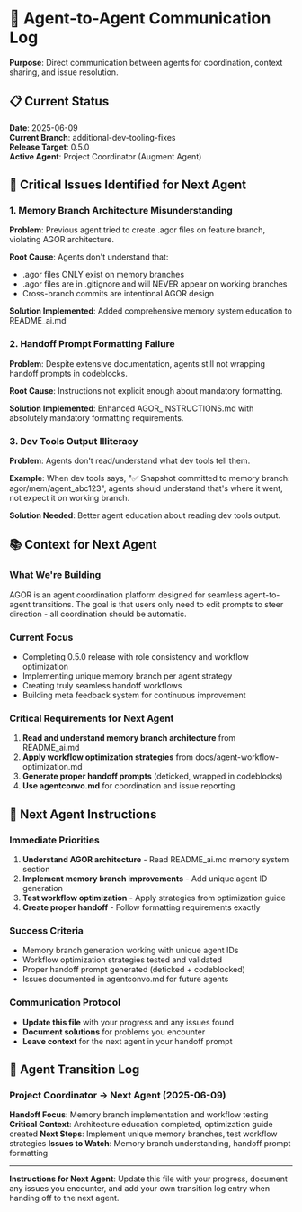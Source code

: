 # 🤖 Agent-to-Agent Communication Log

**Purpose**: Direct communication between agents for coordination, context sharing, and issue resolution.

## 📋 Current Status

**Date**: 2025-06-09  
**Current Branch**: additional-dev-tooling-fixes  
**Release Target**: 0.5.0  
**Active Agent**: Project Coordinator (Augment Agent)

## 🚨 Critical Issues Identified for Next Agent

### 1. Memory Branch Architecture Misunderstanding

**Problem**: Previous agent tried to create .agor files on feature branch, violating AGOR architecture.

**Root Cause**: Agents don't understand that:

- .agor files ONLY exist on memory branches
- .agor files are in .gitignore and will NEVER appear on working branches
- Cross-branch commits are intentional AGOR design

**Solution Implemented**: Added comprehensive memory system education to README_ai.md

### 2. Handoff Prompt Formatting Failure

**Problem**: Despite extensive documentation, agents still not wrapping handoff prompts in codeblocks.

**Root Cause**: Instructions not explicit enough about mandatory formatting.

**Solution Implemented**: Enhanced AGOR_INSTRUCTIONS.md with absolutely mandatory formatting requirements.

### 3. Dev Tools Output Illiteracy

**Problem**: Agents don't read/understand what dev tools tell them.

**Example**: When dev tools says, "✅ Snapshot committed to memory branch: agor/mem/agent_abc123", agents should understand that's where it went, not expect it on working branch.

**Solution Needed**: Better agent education about reading dev tools output.

## 📚 Context for Next Agent

### What We're Building

AGOR is an agent coordination platform designed for seamless agent-to-agent transitions. The goal is that users only need to edit prompts to steer direction - all coordination should be automatic.

### Current Focus

- Completing 0.5.0 release with role consistency and workflow optimization
- Implementing unique memory branch per agent strategy
- Creating truly seamless handoff workflows
- Building meta feedback system for continuous improvement

### Critical Requirements for Next Agent

1. **Read and understand memory branch architecture** from README_ai.md
2. **Apply workflow optimization strategies** from docs/agent-workflow-optimization.md
3. **Generate proper handoff prompts** (deticked, wrapped in codeblocks)
4. **Use agentconvo.md** for coordination and issue reporting

## 🎯 Next Agent Instructions

### Immediate Priorities

1. **Understand AGOR architecture** - Read README_ai.md memory system section
2. **Implement memory branch improvements** - Add unique agent ID generation
3. **Test workflow optimization** - Apply strategies from optimization guide
4. **Create proper handoff** - Follow formatting requirements exactly

### Success Criteria

- Memory branch generation working with unique agent IDs
- Workflow optimization strategies tested and validated
- Proper handoff prompt generated (deticked + codeblocked)
- Issues documented in agentconvo.md for future agents

### Communication Protocol

- **Update this file** with your progress and any issues found
- **Document solutions** for problems you encounter
- **Leave context** for the next agent in your handoff prompt

## 🔄 Agent Transition Log

### Project Coordinator → Next Agent (2025-06-09)

**Handoff Focus**: Memory branch implementation and workflow testing
**Critical Context**: Architecture education completed, optimization guide created
**Next Steps**: Implement unique memory branches, test workflow strategies
**Issues to Watch**: Memory branch understanding, handoff prompt formatting

---

**Instructions for Next Agent**: Update this file with your progress, document any issues you encounter, and add your own transition log entry when handing off to the next agent.

